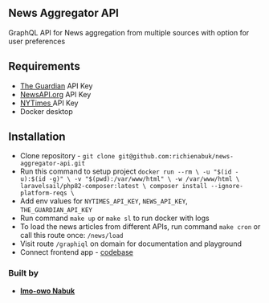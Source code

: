 ## News Aggregator API

GraphQL API for News aggregation from multiple sources with option for user preferences

## Requirements
- [The Guardian](https://open-platform.theguardian.com/documentation/) API Key
- [NewsAPI.org](https://newsapi.org/) API Key
- [NYTimes ](https://developer.nytimes.com/docs/timeswire-product/1/routes/content/section-list.json/get) API Key
- Docker desktop

## Installation

- Clone repository - `git clone git@github.com:richienabuk/news-aggregator-api.git`
- Run this command to setup project `docker run --rm \
  -u "$(id -u):$(id -g)" \
  -v "$(pwd):/var/www/html" \
  -w /var/www/html \
  laravelsail/php82-composer:latest \
  composer install --ignore-platform-reqs \`
- Add env values for `NYTIMES_API_KEY`, `NEWS_API_KEY`, `THE_GUARDIAN_API_KEY`
- Run command `make up` or `make sl` to run docker with logs
- To load the news articles from different APIs, run command `make cron` or call this route once: `/news/load`
- Visit route `/graphiql` on domain for documentation and playground
- Connect frontend app - [codebase](https://github.com/richienabuk/news-aggregator-reactjs-fe)

### Built by
- **[Imo-owo Nabuk](https://github.com/richienabuk)**
